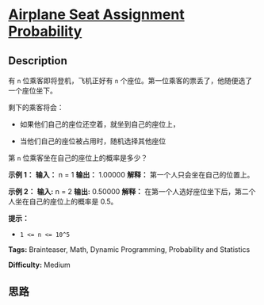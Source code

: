 # [Airplane Seat Assignment Probability][title]

## Description

有 `n` 位乘客即将登机，飞机正好有 `n` 个座位。第一位乘客的票丢了，他随便选了一个座位坐下。

剩下的乘客将会：

  * 如果他们自己的座位还空着，就坐到自己的座位上，

  * 当他们自己的座位被占用时，随机选择其他座位

第 `n` 位乘客坐在自己的座位上的概率是多少？



**示例 1：**
            **输入：** n = 1    **输出：** 1.00000    **解释：** 第一个人只会坐在自己的位置上。

**示例 2：**
            **输入:** n = 2    **输出:** 0.50000    **解释：** 在第一个人选好座位坐下后，第二个人坐在自己的座位上的概率是 0.5。    



**提示：**

  * `1 <= n <= 10^5`


**Tags:** Brainteaser, Math, Dynamic Programming, Probability and Statistics

**Difficulty:** Medium

## 思路

[title]: https://leetcode-cn.com/problems/airplane-seat-assignment-probability
